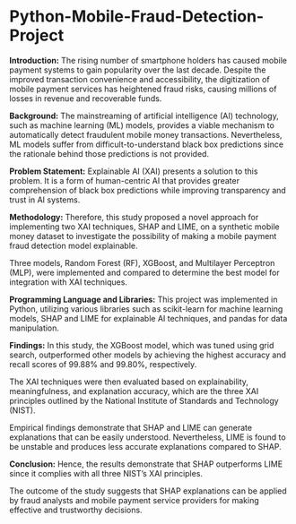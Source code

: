 # Python-Mobile-Fraud-Detection-Project

**Introduction:**
The rising number of smartphone holders has caused mobile payment systems to gain popularity over the last decade. Despite the improved transaction convenience and accessibility, the digitization of mobile payment services has heightened fraud risks, causing millions of losses in revenue and recoverable funds.

**Background:**
The mainstreaming of artificial intelligence (AI) technology, such as machine learning (ML) models, provides a viable mechanism to automatically detect fraudulent mobile money transactions. Nevertheless, ML models suffer from difficult-to-understand black box predictions since the rationale behind those predictions is not provided.

**Problem Statement:**
Explainable AI (XAI) presents a solution to this problem. It is a form of human-centric AI that provides greater comprehension of black box predictions while improving transparency and trust in AI systems.

**Methodology:**
Therefore, this study proposed a novel approach for implementing two XAI techniques, SHAP and LIME, on a synthetic mobile money dataset to investigate the possibility of making a mobile payment fraud detection model explainable.

Three models, Random Forest (RF), XGBoost, and Multilayer Perceptron (MLP), were implemented and compared to determine the best model for integration with XAI techniques.

**Programming Language and Libraries:**
This project was implemented in Python, utilizing various libraries such as scikit-learn for machine learning models, SHAP and LIME for explainable AI techniques, and pandas for data manipulation.

**Findings:**
In this study, the XGBoost model, which was tuned using grid search, outperformed other models by achieving the highest accuracy and recall scores of 99.88% and 99.80%, respectively.

The XAI techniques were then evaluated based on explainability, meaningfulness, and explanation accuracy, which are the three XAI principles outlined by the National Institute of Standards and Technology (NIST).

Empirical findings demonstrate that SHAP and LIME can generate explanations that can be easily understood. Nevertheless, LIME is found to be unstable and produces less accurate explanations compared to SHAP.

**Conclusion:**
Hence, the results demonstrate that SHAP outperforms LIME since it complies with all three NIST’s XAI principles.

The outcome of the study suggests that SHAP explanations can be applied by fraud analysts and mobile payment service providers for making effective and trustworthy decisions.
